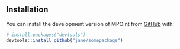 
<!-- README.md is generated from README.Rmd. Please edit that file -->

## Installation

You can install the development version of MPOInt from
[GitHub](https://github.com/) with:

``` r
# install.packages("devtools")
devtools::install_github("jane/somepackage")
```
